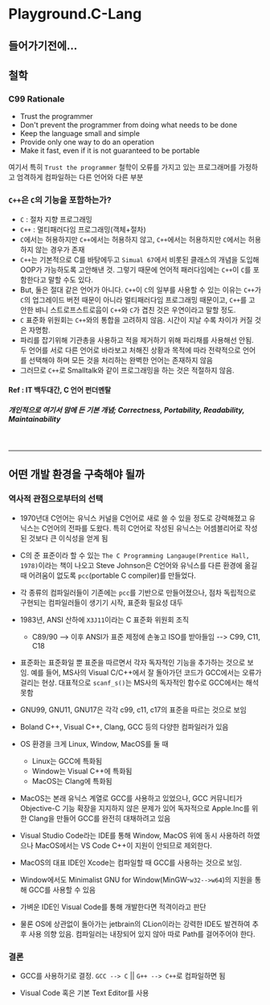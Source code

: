# Playground.C-Lang

## 들어가기전에...

## 철학

### C99 Rationale

 - Trust the programmer
 - Don't prevent the programmer from doing what needs to be done
 - Keep the language small and simple
 - Provide only one way to do an operation
 - Make it fast, even if it is not guaranteed to be portable

여기서 특히 `Trust the programmer` 철학이 오류를 가지고 있는 프로그래머를 가정하고 엄격하게 컴파일하는 다른 언어와 다른 부분

### `C++`은 `C`의 기능을 포함하는가?

 - `C` : 절차 지향 프로그래밍
 - `C++` : 멀티패러다임 프로그래밍(객체+절차)
 - `C`에서는 허용하지만 `C++`에서는 허용하지 않고, `C++`에서는 허용하지만 `C`에서는 허용하지 않는 경우가 존재
 - `C++`는 기본적으로 C를 바탕에두고 `Simual 67`에서 비롯된 클래스의 개념을 도입해 OOP가 가능하도록 고안해낸 것. 그렇기 때문에 언어적 패러다임에는 `C++`이 `C`를 포함한다고 말할 수도 있다.
 - But, 둘은 절대 같은 언어가 아니다. `C++`이 `C`의 일부를 사용할 수 있는 이유는 `C++`가 `C`의 업그레이드 버전 때문이 아니라 멀티패러다임 프로그래밍 때문이고, `C++`를 고안한 뱌니 스트로프스트로웁이 `C++`와 `C`가 겹친 것은 우연이라고 말할 정도.
 - `C` 표준화 위원회는 `C++`와의 통합을 고려하지 않음. 시간이 지날 수록 차이가 커질 것은 자명함.
 - 파리를 잡기위해 기관총을 사용하고 적을 제거하기 위해 파리채를 사용해선 안됨. 두 언어를 서로 다른 언어로 바라보고 처해진 상황과 목적에 따라 전략적으로 언어를 선택해야 하며 모든 것을 처리하는 완벽한 언어는 존재하지 않음
 - 그러므로 `C++`로 Smalltalk와 같이 프로그래밍을 하는 것은 적절하지 않음.

#### Ref : IT 백두대간, C 언어 펀더멘탈

##### 개인적으로 여기서 맘에 든 기본 개념; Correctness, Portability, Readability, Maintainability

<br>
<hr>

## 어떤 개발 환경을 구축해야 될까

### 역사적 관점으로부터의 선택
 - 1970년대 C언어는 유닉스 커널을 C언어로 새로 쓸 수 있을 정도로 강력해졌고 유닉스는 C언어의 전파를 도왔다. 특히 C언어로 작성된 유닉스는 어셈블리어로 작성된 것보다 큰 이식성을 얻게 됨 

 - C의 준 표준이라 할 수 있는 `The C Programming Langauge(Prentice Hall, 1978)`이라는 책이 나오고 Steve Johnson은 C언어와 유닉스를 다른 환경에 옮길 때 어려움이 없도록 `pcc`(portable C compiler)를 만들었다.

 - 각 종류의 컴파일러들이 기존에는 `pcc`를 기반으로 만들어졌으나, 점차 독립적으로 구현되는 컴파일러들이 생기기 시작, 표준화 필요성 대두

 - 1983년, ANSI 산하에 `X3J11`이라는 C 표준화 위원회 조직
   - C89/90 --> 이후 ANSI가 표준 제정에 손놓고 ISO를 받아들임 --> C99, C11, C18

 - 표준화는 표준화일 뿐 표준을 따르면서 각자 독자적인 기능을 추가하는 것으로 보임. 예를 들어, MS사의 Visual C/C++에서 잘 돌아가던 코드가 GCC에서는 오류가 걸리는 현상. 대표적으로 `scanf_s()`는 MS사의 독자적인 함수로 GCC에서는 해석 못함

 - GNU99, GNU11, GNU17은 각각 c99, c11, c17의 표준을 따르는 것으로 보임

 - Boland C++, Visual C++, Clang, GCC 등의 다양한 컴파일러가 있음

 - OS 환경을 크게 Linux, Window, MacOS를 둘 때
    - Linux는 GCC에 특화됨
    - Window는 Visual C++에 특화됨
    - MacOS는 Clang에 특화됨

 - MacOS는 본래 유닉스 계열로 GCC를 사용하고 있었으나, GCC 커뮤니티가 Objective-C 기능 확장을 지지하지 않은 문제가 있어 독자적으로 Apple.Inc를 위한 Clang을 만들어 GCC를 완전히 대채하려고 있음

 - Visual Studio Code라는 IDE를 통해 Window, MacOS 위에 동시 사용하려 하였으나 MacOS에서는 VS Code C++이 지원이 안되므로 제외한다.

 - MacOS의 대표 IDE인 Xcode는 컴파일할 때 GCC를 사용하는 것으로 보임.

 - Window에서도 Minimalist GNU for Window(MinGW-`w32-->w64`)의 지원을 통해 GCC를 사용할 수 있음

 - 가벼운 IDE인 Visual Code를 통해 개발한다면 적격이라고 판단

 - 물론 OS에 상관없이 돌아가는 jetbrain의 CLion이라는 강력한 IDE도 발견하여 추후 사용 의향 있음. 컴파일러는 내장되어 있지 않아 따로 Path를 걸어주어야 한다.

### 결론

 - GCC를 사용하기로 결정. `GCC --> C` || `G++ --> C++`로 컴파일하면 됨

 - Visual Code 혹은 기본 Text Editor를 사용
